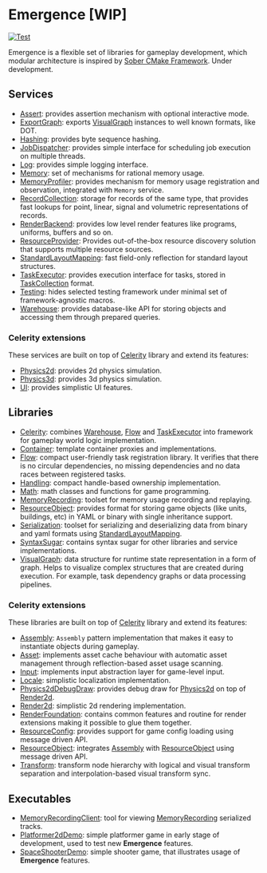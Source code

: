 # Emergence [WIP]

[![Test](https://github.com/KonstantinTomashevich/Emergence/actions/workflows/Test.yml/badge.svg?branch=master&event=push)](https://github.com/KonstantinTomashevich/Emergence/actions/workflows/Test.yml)

Emergence is a flexible set of libraries for gameplay development, which modular architecture is inspired by
[Sober CMake Framework](https://github.com/KonstantinTomashevich/Sober). Under development.

## Services

- [Assert](./Service/Assert/README.md): provides assertion mechanism with optional interactive mode.
- [ExportGraph](./Service/ExportGraph/README.md): exports [VisualGraph](./Library/Public/VisualGraph/README.md)
  instances to well known formats, like DOT.
- [Hashing](./Service/Hashing/README.md): provides byte sequence hashing.
- [JobDispatcher](./Service/JobDispatcher/README.md): provides simple interface for scheduling job execution
  on multiple threads.
- [Log](./Service/Log/README.md): provides simple logging interface.
- [Memory](./Service/Memory/README.md): set of mechanisms for rational memory usage.
- [MemoryProfiler](./Service/MemoryProfiler/README.md): provides mechanism for memory usage registration and
  observation, integrated with `Memory` service.
- [RecordCollection](./Service/RecordCollection/README.md): storage for records of the same type, that provides fast
  lookups for point, linear, signal and volumetric representations of records.
- [RenderBackend](./Service/RenderBackend/README.md): provides low level render features like programs, uniforms, 
  buffers and so on.
- [ResourceProvider](./Service/ResourceProvider/README.md): Provides out-of-the-box resource discovery solution 
  that supports multiple resource sources.
- [StandardLayoutMapping](./Service/StandardLayoutMapping/README.md): fast field-only reflection for standard layout
  structures.
- [TaskExecutor](./Service/TaskExecutor/README.md): provides execution interface for tasks, stored
  in [TaskCollection](./Library/Private/TaskCollection/README.md) format.
- [Testing](./Service/Testing/README.md): hides selected testing framework under minimal set of framework-agnostic
  macros.
- [Warehouse](./Service/Warehouse/README.md): provides database-like API for storing objects and accessing them through
  prepared queries.

### Celerity extensions

These services are built on top of [Celerity](./Library/Public/Celerity/README.md) library and extend its features:

- [Physics2d](./Service/Celerity/Extension/Physics2d/README.md): provides 2d physics simulation.
- [Physics3d](./Service/Celerity/Extension/Physics3d/README.md): provides 3d physics simulation.
- [UI](./Service/Celerity/Extension/UI/README.md): provides simplistic UI features.

## Libraries

- [Celerity](./Library/Public/Celerity/README.md): combines [Warehouse](./Service/Warehouse/README.md),
  [Flow](./Library/Public/Flow/README.md) and [TaskExecutor](./Service/TaskExecutor/README.md) into framework
  for gameplay world logic implementation.
- [Container](./Library/Public/Container/README.md): template container proxies and implementations.
- [Flow](./Library/Public/Flow/README.md): compact user-friendly task registration library. It verifies that there is no
  circular dependencies, no missing dependencies and no data races between registered tasks.
- [Handling](./Library/Public/Handling/README.md): compact handle-based ownership implementation.
- [Math](./Library/Public/Math/README.md): math classes and functions for game programming.
- [MemoryRecording](./Library/Public/MemoryRecording/README.md): toolset for memory usage recording and replaying.
- [ResourceObject](Library/Public/ResourceObject/README.md): provides format for storing game objects (like units,
  buildings, etc) in YAML or binary with single inheritance support.
- [Serialization](./Library/Public/Serialization/README.md): toolset for serializing and deserializing data from 
  binary and yaml formats using [StandardLayoutMapping](./Service/StandardLayoutMapping/README.md).
- [SyntaxSugar](./Library/Public/SyntaxSugar/README.md): contains syntax sugar for other libraries and service
  implementations.
- [VisualGraph](./Library/Public/VisualGraph/README.md): data structure for runtime state representation in a form of
  graph. Helps to visualize complex structures that are created during execution. For example, task dependency graphs or
  data processing pipelines.

### Celerity extensions

These libraries are built on top of [Celerity](./Library/Public/Celerity/README.md) library and extend its features:

- [Assembly](./Library/Public/Celerity/Extension/Assembly/README.md): `Assembly` pattern implementation that makes
  it easy to instantiate objects during gameplay.
- [Asset](./Library/Public/Celerity/Extension/Asset/README.md): implements asset cache behaviour with automatic asset
  management through reflection-based asset usage scanning.
- [Input](./Library/Public/Celerity/Extension/Input/README.md): implements input abstraction layer for game-level input.
- [Locale](./Library/Public/Celerity/Extension/Locale/README.md): simplistic localization implementation.
- [Physics2dDebugDraw](./Library/Public/Celerity/Extension/Physics2dDebugDraw/README.md): provides debug draw for
  [Physics2d](./Service/Celerity/Extension/Physics2d/README.md) on top of
  [Render2d](./Library/Public/Celerity/Extension/Render2d/README.md).
- [Render2d](./Library/Public/Celerity/Extension/Render2d/README.md): simplistic 2d rendering implementation.
- [RenderFoundation](./Library/Public/Celerity/Extension/RenderFoundation/README.md): contains common features and 
  routine for render extensions making it possible to glue them together.
- [ResourceConfig](./Library/Public/Celerity/Extension/ResourceConfig/README.md): provides support for game config 
  loading using message driven API.
- [ResourceObject](./Library/Public/Celerity/Extension/ResourceObject/README.md): integrates
  [Assembly](./Library/Public/Celerity/Extension/Assembly/README.md) with
  [ResourceObject](Library/Public/ResourceObject/README.md) using message driven API.
- [Transform](./Library/Public/Celerity/Extension/Transform/README.md): transform node hierarchy with logical and 
  visual transform separation and interpolation-based visual transform sync.

## Executables

- [MemoryRecordingClient](./Executable/MemoryRecordingClient/README.md):
  tool for viewing [MemoryRecording](./Library/Public/MemoryRecording/README.md) serialized tracks.
- [Platformer2dDemo](./Executable/Platformer2dDemo/README.md): simple platformer game in early stage of development,
  used to test new **Emergence** features.
- [SpaceShooterDemo](./Executable/SpaceShooterDemo/README.md): simple shooter game, that illustrates usage of
  **Emergence** features.
